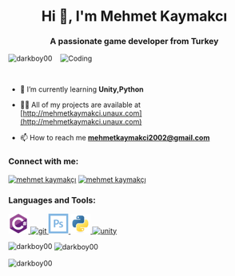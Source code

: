 <h1 align="center">Hi 👋, I'm Mehmet Kaymakcı</h1>
<h3 align="center">A passionate game developer from Turkey</h3>
<img align= "right" alt= "Coding" width="400" src="https://steamuserimages-a.akamaihd.net/ugc/954101135156565426/21D9841F8E03ED30D91A7720388E1E8D3A464FC0/">

<p align="left"> <img src="https://komarev.com/ghpvc/?username=darkboy00&label=Profile%20views&color=0e75b6&style=flat" alt="darkboy00" /> </p>

<p align="left"> <a href="https://twitter.com/" target="blank"><img src="https://img.shields.io/twitter/follow/?logo=twitter&style=for-the-badge" alt="" /></a> </p>

- 🌱 I’m currently learning **Unity,Python**

- 👨‍💻 All of my projects are available at [http://mehmetkaymakci.unaux.com](http://mehmetkaymakci.unaux.com)

- 📫 How to reach me **mehmetkaymakci2002@gmail.com**

<h3 align="left">Connect with me:</h3>
<p align="left">
<a href="https://linkedin.com/in/mehmet kaymakçı" target="blank"><img align="center" src="https://raw.githubusercontent.com/rahuldkjain/github-profile-readme-generator/master/src/images/icons/Social/linked-in-alt.svg" alt="mehmet kaymakçı" height="30" width="40" /></a>
<a href="https://fb.com/mehmet kaymakçı" target="blank"><img align="center" src="https://raw.githubusercontent.com/rahuldkjain/github-profile-readme-generator/master/src/images/icons/Social/facebook.svg" alt="mehmet kaymakçı" height="30" width="40" /></a>
</p>

<h3 align="left">Languages and Tools:</h3>
<p align="left"> <a href="https://www.w3schools.com/cs/" target="_blank" rel="noreferrer"> <img src="https://raw.githubusercontent.com/devicons/devicon/master/icons/csharp/csharp-original.svg" alt="csharp" width="40" height="40"/> </a> <a href="https://git-scm.com/" target="_blank" rel="noreferrer"> <img src="https://www.vectorlogo.zone/logos/git-scm/git-scm-icon.svg" alt="git" width="40" height="40"/> </a> <a href="https://www.photoshop.com/en" target="_blank" rel="noreferrer"> <img src="https://raw.githubusercontent.com/devicons/devicon/master/icons/photoshop/photoshop-line.svg" alt="photoshop" width="40" height="40"/> </a> <a href="https://www.python.org" target="_blank" rel="noreferrer"> <img src="https://raw.githubusercontent.com/devicons/devicon/master/icons/python/python-original.svg" alt="python" width="40" height="40"/> </a> <a href="https://unity.com/" target="_blank" rel="noreferrer"> <img src="https://www.vectorlogo.zone/logos/unity3d/unity3d-icon.svg" alt="unity" width="40" height="40"/> </a> </p>

<p><img align="left" src="https://github-readme-stats.vercel.app/api/top-langs?username=darkboy00&show_icons=true&locale=en&layout=compact" alt="darkboy00" /></p>

<p>&nbsp;<img align="center" src="https://github-readme-stats.vercel.app/api?username=darkboy00&show_icons=true&locale=en" alt="darkboy00" /></p>

<p><img align="center" src="https://github-readme-streak-stats.herokuapp.com/?user=darkboy00&" alt="darkboy00" /></p>
